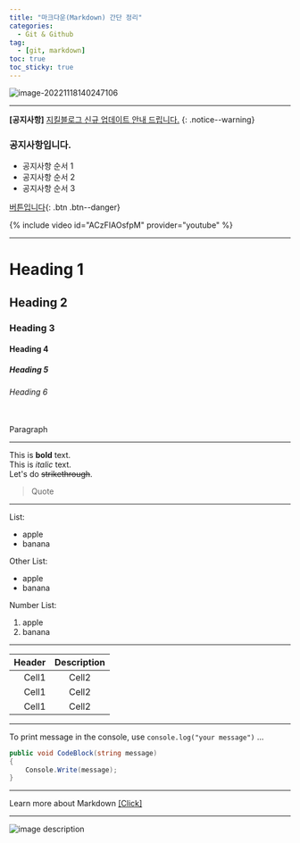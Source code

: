 ```yaml
---
title: "마크다운(Markdown) 간단 정리"
categories:
  - Git & Github
tag:
  - [git, markdown]
toc: true
toc_sticky: true
---
```


![image-20221118140247106](../../images/2022-11-18-Markdown/image-20221118140247106.png)

---

**[공지사항]** [지킬블로그 신규 업데이트 안내 드립니다.](https://mistakes.github.io/minimal-mistakes/docs/quick-start-guide/)
{: .notice--warning}

<div class="notice--success">
<h3>공지사항입니다.</h3>
<ul>
    <li>공지사항 순서 1</li>
    <li>공지사항 순서 2</li>
    <li>공지사항 순서 3</li>
</ul>
</div>

[버튼입니다](https://google.com){: .btn .btn--danger}

{% include video id="ACzFIAOsfpM" provider="youtube" %}

---

# Heading 1

## Heading 2

### Heading 3

#### Heading 4

##### Heading 5

###### Heading 6

\
Paragraph

---

This is **bold** text.\
This is _italic_ text.\
Let's do ~~strikethrough~~.

> Quote

---

List:

- apple
- banana

Other List:

- apple
- banana

Number List:

1. apple
2. banana

---

<!--Table-->

| Header | Description |
| -----: | :---------: |
|  Cell1 |    Cell2    |
|  Cell1 |    Cell2    |
|  Cell1 |    Cell2    |

---

<!--Code-->

To print message in the console, use
`console.log("your message")` ...

<!--Code Block-->

```cs
public void CodeBlock(string message)
{
    Console.Write(message);
}
```

---

<!--Link-->

Learn more about Markdown [[Click]](https://docs.github.com/en/get-started/writing-on-github/getting-started-with-writing-and-formatting-on-github/basic-writing-and-formatting-syntax)

---

<!--Image-->

![image description](https://user-images.githubusercontent.com/61736137/102153953-b2881000-3ebb-11eb-9581-7026bc8e169e.jpg)

